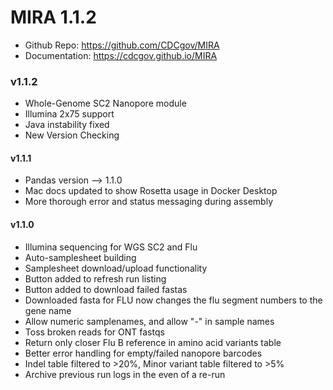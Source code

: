
# MIRA 1.1.2
* Github Repo: https://github.com/CDCgov/MIRA
* Documentation: https://cdcgov.github.io/MIRA

### v1.1.2
- Whole-Genome SC2 Nanopore module
- Illumina 2x75 support
- Java instability fixed
- New Version Checking
  
#### v1.1.1
- Pandas version --> 1.1.0
- Mac docs updated to show Rosetta usage in Docker Desktop
- More thorough error and status messaging during assembly

#### v1.1.0
- Illumina sequencing for WGS SC2 and Flu
- Auto-samplesheet building
- Samplesheet download/upload functionality
- Button added to refresh run listing
- Button added to download failed fastas
- Downloaded fasta for FLU now changes the flu segment numbers to the gene name
- Allow numeric samplenames, and allow "-" in sample names
- Toss broken reads for ONT fastqs
- Return only closer Flu B reference in amino acid variants table
- Better error handling for empty/failed nanopore barcodes
- Indel table filtered to >20%, Minor variant table filtered to >5%
- Archive previous run logs in the even of a re-run

